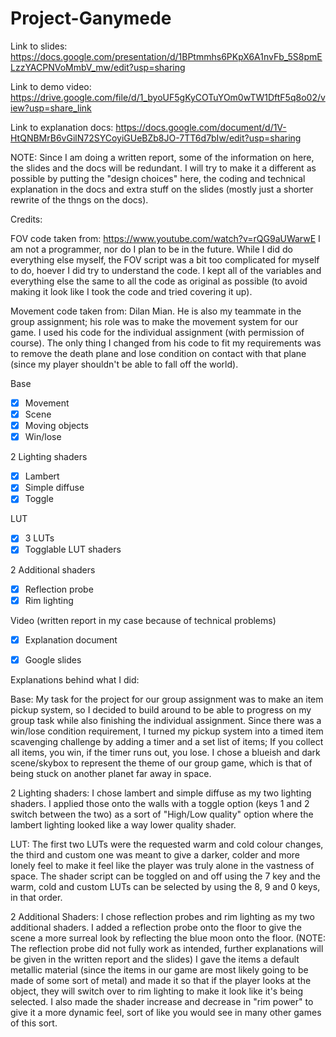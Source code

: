 # Project-Ganymede

Link to slides:
https://docs.google.com/presentation/d/1BPtmmhs6PKpX6A1nvFb_5S8pmELzzYACPNVoMmbV_mw/edit?usp=sharing

Link to demo video:
https://drive.google.com/file/d/1_byoUF5gKyCOTuYOm0wTW1DftF5q8o02/view?usp=share_link

Link to explanation docs:
https://docs.google.com/document/d/1V-HtQNBMrB6vGilN72SYCoyiGUeBZb8JO-7TT6d7bIw/edit?usp=sharing


NOTE: Since I am doing a written report, some of the information on here, the slides and the docs will be redundant. I will try to make it a different as possible by putting the "design choices" here, the coding and technical explanation in the docs and extra stuff on the slides (mostly just a shorter rewrite of the thngs on the docs).

Credits:

FOV code taken from:
https://www.youtube.com/watch?v=rQG9aUWarwE
I am not a programmer, nor do I plan to be in the future.
While I did do everything else myself, the FOV script was a bit too complicated for myself to do, hoever I did try to understand the code.
I kept all of the variables and everything else the same to all the code as original as possible (to avoid making it look like I took the code and tried covering it up).

Movement code taken from:
Dilan Mian.
He is also my teammate in the group assignment; his role was to make the movement system for our game.
I used his code for the individual assignment (with permission of course).
The only thing I changed from his code to fit my requirements was to remove the death plane and lose condition on contact with that plane (since my player shouldn't be able to fall off the world).



Base
- [X] Movement
- [X] Scene
- [X] Moving objects
- [X] Win/lose

2 Lighting shaders
- [X] Lambert
- [X] Simple diffuse
- [X] Toggle

LUT
- [X] 3 LUTs
- [X] Togglable LUT shaders

2 Additional shaders
- [X] Reflection probe
- [X] Rim lighting

Video (written report in my case because of technical problems)
- [X] Explanation document
- [X] Google slides



Explanations behind what I did:

Base:
My task for the project for our group assignment was to make an item pickup system, so I decided to build around to be able to progress on my group task while also finishing the individual assignment. Since there was a win/lose condition requirement, I turned my pickup system into a timed item scavenging challenge by adding a timer and a set list of items; If you collect all items, you win, if the timer runs out, you lose. I chose a blueish and dark scene/skybox to represent the theme of our group game, which is that of being stuck on another planet far away in space.

2 Lighting shaders:
I chose lambert and simple diffuse as my two lighting shaders. I applied those onto the walls with a toggle option (keys 1 and 2 switch between the two) as a sort of "High/Low quality" option where the lambert lighting looked like a way lower quality shader.

LUT:
The first two LUTs were the requested warm and cold colour changes, the third and custom one was meant to give a darker, colder and more lonely feel to make it feel like the player was truly alone in the vastness of space. The shader script can be toggled on and off using the 7 key and the warm, cold and custom LUTs can be selected by using the 8, 9 and 0 keys, in that order.

2 Additional Shaders:
I chose reflection probes and rim lighting as my two additional shaders. I added a reflection probe onto the floor to give the scene a more surreal look by reflecting the blue moon onto the floor.
(NOTE: The reflection probe did not fully work as intended, further explanations will be given in the written report and the slides)
I gave the items a default metallic material (since the items in our game are most likely going to be made of some sort of metal) and made it so that if the player looks at the object, they will switch over to rim lighting to make it look like it's being selected. I also made the shader increase and decrease in "rim power" to give it a more dynamic feel, sort of like you would see in many other games of this sort.